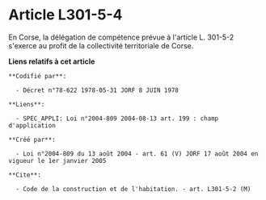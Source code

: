 # Article L301-5-4

En Corse, la délégation de compétence prévue à l'article L. 301-5-2 s'exerce au profit de la collectivité territoriale de
Corse.

**Liens relatifs à cet article**

	**Codifié par**:

	  - Décret n°78-622 1978-05-31 JORF 8 JUIN 1978

	**Liens**:

	  - SPEC_APPLI: Loi n°2004-809 2004-08-13 art. 199 : champ d'application

	**Créé par**:

	  - Loi n°2004-809 du 13 août 2004 - art. 61 (V) JORF 17 août 2004 en vigueur le 1er janvier 2005

	**Cite**:

	  - Code de la construction et de l'habitation. - art. L301-5-2 (M)
